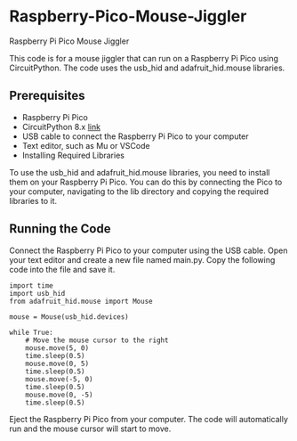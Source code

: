 # Raspberry-Pico-Mouse-Jiggler
 Raspberry Pi Pico Mouse Jiggler

This code is for a mouse jiggler that can run on a Raspberry Pi Pico using CircuitPython. The code uses the usb_hid and adafruit_hid.mouse libraries.

## Prerequisites

* Raspberry Pi Pico
* CircuitPython 8.x [link](https://circuitpython.org/board/raspberry_pi_pico/)
* USB cable to connect the Raspberry Pi Pico to your computer
* Text editor, such as Mu or VSCode
* Installing Required Libraries

To use the usb_hid and adafruit_hid.mouse libraries, you need to install them on your Raspberry Pi Pico. You can do this by connecting the Pico to your computer, navigating to the lib directory and copying the required libraries to it.

## Running the Code

Connect the Raspberry Pi Pico to your computer using the USB cable.
Open your text editor and create a new file named main.py.
Copy the following code into the file and save it.
```
import time
import usb_hid
from adafruit_hid.mouse import Mouse

mouse = Mouse(usb_hid.devices)

while True:
    # Move the mouse cursor to the right
    mouse.move(5, 0)
    time.sleep(0.5)
    mouse.move(0, 5)
    time.sleep(0.5)
    mouse.move(-5, 0)
    time.sleep(0.5)
    mouse.move(0, -5)
    time.sleep(0.5)
  ```
Eject the Raspberry Pi Pico from your computer.
The code will automatically run and the mouse cursor will start to move.
